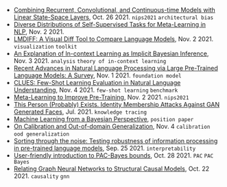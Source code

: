 
- [Combining Recurrent, Convolutional, and Continuous-time Models with Linear State-Space Layers](https://arxiv.org/pdf/2110.13985.pdf), Oct. 26 2021. `nips2021` `architectural bias`
- [Diverse Distributions of Self-Supervised Tasks for Meta-Learning in NLP](https://arxiv.org/pdf/2111.01322.pdf), Nov. 2 2021.
- [LMDIFF: A Visual Diff Tool to Compare Language Models](https://arxiv.org/pdf/2111.01582.pdf), Nov. 2 2021. `visualization` `toolkit`
- [An Explanation of In-context Learning as Implicit Bayesian Inference](https://arxiv.org/pdf/2111.02080.pdf), Nov. 3 2021. `analysis` `theory of in-context learning`
- [Recent Advances in Natural Language Processing via Large Pre-Trained Language Models: A Survey](https://arxiv.org/pdf/2111.01243.pdf), Nov. 1 2021. `foundation model`
- [CLUES: Few-Shot Learning Evaluation in Natural Language Understanding](https://arxiv.org/pdf/2111.02570.pdf), Nov. 4 2021. `few-shot learning` `benchmark`
- [Meta-Learning to Improve Pre-Training](https://arxiv.org/pdf/2111.01754.pdf), Nov. 2 2021. `nips2021`
- [This Person (Probably) Exists. Identity Membership Attacks Against GAN Generated Faces](https://arxiv.org/abs/2107.06018), Jul. 2021. `knowledge tracing`
- [Machine Learning from a Bayesian Perspective](https://emtiyaz.github.io/papers/MLfromBayes.pdf), `position paper`
- [On Calibration and Out-of-domain Generalization](https://arxiv.org/pdf/2102.10395.pdf), Nov. 4 `calibration` `ood generalization`
- [Sorting through the noise: Testing robustness of information processing in pre-trained language models](https://arxiv.org/pdf/2109.12393.pdf), Sep. 25 2021. `interpretability`
- [User-friendly introduction to PAC-Bayes bounds](https://arxiv.org/pdf/2110.11216.pdf), Oct. 28 2021. `PAC` `PAC Bayes`
- [Relating Graph Neural Networks to Structural Causal Models](https://arxiv.org/pdf/2109.04173.pdf), Oct. 22 2021. `causality` `gnn`
